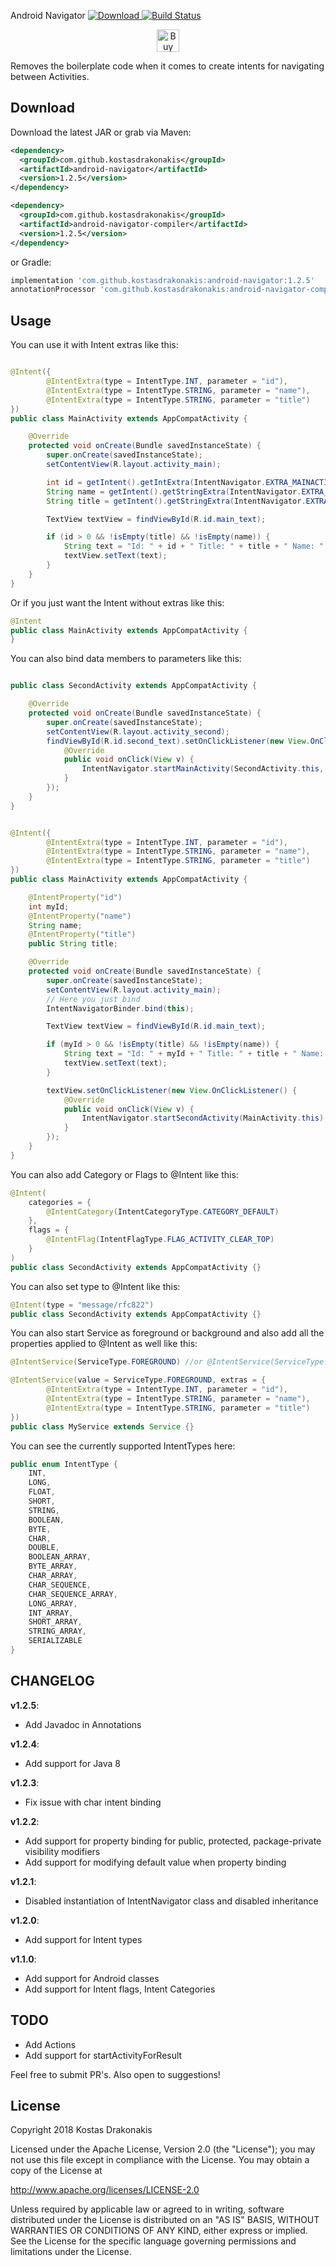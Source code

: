 Android Navigator [ ![Download](https://api.bintray.com/packages/kdrakonakis/maven/android-navigator/images/download.svg) ](https://bintray.com/kdrakonakis/maven/android-navigator/_latestVersion) [![Build Status](https://travis-ci.org/kostasdrakonakis/android_navigator.svg?branch=develop)](https://travis-ci.org/kostasdrakonakis/android_navigator)

<p align="center"><a href='https://ko-fi.com/Z8Z4XWSM' target='_blank'><img height='36' style='border:0px;height:36px;' src='https://az743702.vo.msecnd.net/cdn/kofi4.png?v=2' border='0' alt='Buy Me a Coffee at ko-fi.com' /></a></p>


Removes the boilerplate code when it comes to create intents for navigating between Activities.

Download
--------

Download the latest JAR or grab via Maven:
```xml
<dependency>
  <groupId>com.github.kostasdrakonakis</groupId>
  <artifactId>android-navigator</artifactId>
  <version>1.2.5</version>
</dependency>
````
```xml
<dependency>
  <groupId>com.github.kostasdrakonakis</groupId>
  <artifactId>android-navigator-compiler</artifactId>
  <version>1.2.5</version>
</dependency>
```
or Gradle:
```groovy
implementation 'com.github.kostasdrakonakis:android-navigator:1.2.5'
annotationProcessor 'com.github.kostasdrakonakis:android-navigator-compiler:1.2.5'
```

Usage
-----

You can use it with Intent extras like this:

```java

@Intent({
        @IntentExtra(type = IntentType.INT, parameter = "id"),
        @IntentExtra(type = IntentType.STRING, parameter = "name"),
        @IntentExtra(type = IntentType.STRING, parameter = "title")
})
public class MainActivity extends AppCompatActivity {

    @Override
    protected void onCreate(Bundle savedInstanceState) {
        super.onCreate(savedInstanceState);
        setContentView(R.layout.activity_main);

        int id = getIntent().getIntExtra(IntentNavigator.EXTRA_MAINACTIVITY_ID, 0);
        String name = getIntent().getStringExtra(IntentNavigator.EXTRA_MAINACTIVITY_NAME);
        String title = getIntent().getStringExtra(IntentNavigator.EXTRA_MAINACTIVITY_TITLE);

        TextView textView = findViewById(R.id.main_text);

        if (id > 0 && !isEmpty(title) && !isEmpty(name)) {
            String text = "Id: " + id + " Title: " + title + " Name: " + name;
            textView.setText(text);
        }
    }
}
```

Or if you just want the Intent without extras like this:

```java
@Intent
public class MainActivity extends AppCompatActivity {
}
```

You can also bind data members to parameters like this:

```java

public class SecondActivity extends AppCompatActivity {

    @Override
    protected void onCreate(Bundle savedInstanceState) {
        super.onCreate(savedInstanceState);
        setContentView(R.layout.activity_second);
        findViewById(R.id.second_text).setOnClickListener(new View.OnClickListener() {
            @Override
            public void onClick(View v) {
                IntentNavigator.startMainActivity(SecondActivity.this, 2, "Hello", "Nope");
            }
        });
    }
}


@Intent({
        @IntentExtra(type = IntentType.INT, parameter = "id"),
        @IntentExtra(type = IntentType.STRING, parameter = "name"),
        @IntentExtra(type = IntentType.STRING, parameter = "title")
})
public class MainActivity extends AppCompatActivity {

	@IntentProperty("id")
	int myId;
	@IntentProperty("name")
	String name;
	@IntentProperty("title")
	public String title;

    @Override
    protected void onCreate(Bundle savedInstanceState) {
        super.onCreate(savedInstanceState);
        setContentView(R.layout.activity_main);
		// Here you just bind
        IntentNavigatorBinder.bind(this);

        TextView textView = findViewById(R.id.main_text);

        if (myId > 0 && !isEmpty(title) && !isEmpty(name)) {
            String text = "Id: " + myId + " Title: " + title + " Name: " + name;
            textView.setText(text);
        }

        textView.setOnClickListener(new View.OnClickListener() {
            @Override
            public void onClick(View v) {
                IntentNavigator.startSecondActivity(MainActivity.this);
            }
        });
    }
}
```

You can also add Category or Flags to @Intent like this:

```java
@Intent(
    categories = {
        @IntentCategory(IntentCategoryType.CATEGORY_DEFAULT)
    },
    flags = {
        @IntentFlag(IntentFlagType.FLAG_ACTIVITY_CLEAR_TOP)
    }
)
public class SecondActivity extends AppCompatActivity {}
```

You can also set type to @Intent like this:

```java
@Intent(type = "message/rfc822")
public class SecondActivity extends AppCompatActivity {}
```

You can also start Service as foreground or background and also add all the properties applied to @Intent as well like this:

```java
@IntentService(ServiceType.FOREGROUND) //or @IntentService(ServiceType.BACKGROUND)

@IntentService(value = ServiceType.FOREGROUND, extras = {
        @IntentExtra(type = IntentType.INT, parameter = "id"),
        @IntentExtra(type = IntentType.STRING, parameter = "name"),
        @IntentExtra(type = IntentType.STRING, parameter = "title")
})
public class MyService extends Service {}
```

You can see the currently supported IntentTypes here:

```java
public enum IntentType {
    INT,
    LONG,
    FLOAT,
    SHORT,
    STRING,
    BOOLEAN,
    BYTE,
    CHAR,
    DOUBLE,
    BOOLEAN_ARRAY,
    BYTE_ARRAY,
    CHAR_ARRAY,
    CHAR_SEQUENCE,
    CHAR_SEQUENCE_ARRAY,
    LONG_ARRAY,
    INT_ARRAY,
    SHORT_ARRAY,
    STRING_ARRAY,
    SERIALIZABLE
}
```

CHANGELOG
----
**v1.2.5**:
* Add Javadoc in Annotations

**v1.2.4**:
* Add support for Java 8

**v1.2.3**:
* Fix issue with char intent binding

**v1.2.2**:
* Add support for property binding for public, protected, package-private visibility modifiers
* Add support for modifying default value when property binding

**v1.2.1**:
* Disabled instantiation of IntentNavigator class and disabled inheritance

**v1.2.0**:
* Add support for Intent types

**v1.1.0**:
* Add support for Android classes
* Add support for Intent flags, Intent Categories

TODO
----

+ Add Actions
+ Add support for startActivityForResult

Feel free to submit PR's. Also open to suggestions!

License
-------

 Copyright 2018 Kostas Drakonakis

 Licensed under the Apache License, Version 2.0 (the "License");
 you may not use this file except in compliance with the License.
 You may obtain a copy of the License at

 http://www.apache.org/licenses/LICENSE-2.0

 Unless required by applicable law or agreed to in writing, software
 distributed under the License is distributed on an "AS IS" BASIS,
 WITHOUT WARRANTIES OR CONDITIONS OF ANY KIND, either express or implied.
 See the License for the specific language governing permissions and
 limitations under the License.
